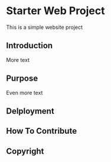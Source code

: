 # Starter Web Project

This is a simple website project

## Introduction

More text

## Purpose

Even more text

## Delployment

## How To Contribute

## Copyright